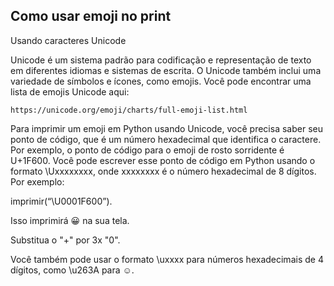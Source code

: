 ## Como usar emoji no print 

Usando caracteres Unicode

Unicode é um sistema padrão para codificação e representação de texto em diferentes idiomas e sistemas de escrita. O Unicode também inclui uma variedade de símbolos e ícones, como emojis. Você pode encontrar uma lista de emojis Unicode aqui:
```
https://unicode.org/emoji/charts/full-emoji-list.html
```
Para imprimir um emoji em Python usando Unicode, você precisa saber seu ponto de código, que é um número hexadecimal que identifica o caractere. Por exemplo, o ponto de código para o emoji de rosto sorridente é U+1F600. Você pode escrever esse ponto de código em Python usando o formato \Uxxxxxxxx, onde xxxxxxxx é o número hexadecimal de 8 dígitos. Por exemplo:

imprimir(“\U0001F600”).

Isso imprimirá 😀 na sua tela.

Substitua o "+" por 3x "0".


Você também pode usar o formato \uxxxx para números hexadecimais de 4 dígitos, como \u263A para ☺.


